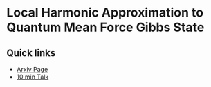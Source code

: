 # Local Harmonic Approximation to Quantum Mean Force Gibbs State 

## Quick links

  - [Arxiv Page](https://arxiv.org/abs/2401.11595v1)
  - [10 min Talk](https://www.youtube.com/watch?v=gHE8q_1FMog)

